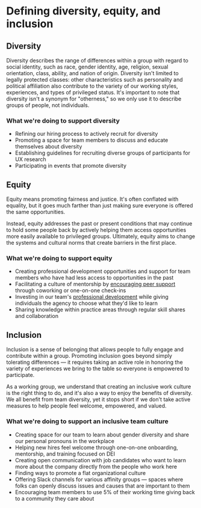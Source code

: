 # Defining diversity, equity, and inclusion

## Diversity

Diversity describes the range of differences within a group with regard to social identity, such as race, gender identity, age, religion, sexual orientation, class, ability, and nation of origin. Diversity isn't limited to legally protected classes: other characteristics such as personality and political affiliation also contribute to the variety of our working styles, experiences, and types of privileged status. It's important to note that diversity isn't a synonym for "otherness," so we only use it to describe groups of people, not individuals.

### What we're doing to support diversity

- Refining our hiring process to actively recruit for diversity
- Promoting a space for team members to discuss and educate themselves about diversity
- Establishing guidelines for recruiting diverse groups of participants for UX research
- Participating in events that promote diversity

## Equity

Equity means promoting fairness and justice. It's often conflated with equality, but it goes much farther than just making sure everyone is offered the same opportunities.

Instead, equity addresses the past or present conditions that may continue to hold some people back by actively helping them access opportunities more easily available to privileged groups. Ultimately, equity aims to change the systems and cultural norms that create barriers in the first place.

### What we're doing to support equity

- Creating professional development opportunities and support for team members who have had less access to opportunities in the past
- Facilitating a culture of mentorship by [encouraging peer support](http://handbook.bloom-works.com/en/latest/030-policies/prodev/#asking-a-mentor-coach-or-peer-to-help) through coworking or one-on-one check-ins
- Investing in our team's [professional development](http://handbook.cloom-works.com/en/latest/030-policies/prodev/#prodev-faqs) while giving individuals the agency to choose what they'd like to learn
- Sharing knowledge within practice areas through regular skill shares and collaboration

## Inclusion

Inclusion is a sense of belonging that allows people to fully engage and contribute within a group. Promoting inclusion goes beyond simply tolerating differences — it requires taking an active role in honoring the variety of experiences we bring to the table so everyone is empowered to participate.

As a working group, we understand that creating an inclusive work culture is the right thing to do, and it's also a way to enjoy the benefits of diversity. We all benefit from team diversity, yet it stops short if we don't take active measures to help people feel welcome, empowered, and valued.

### What we're doing to support an inclusive team culture

- Creating space for our team to learn about gender diversity and share our personal pronouns in the workplace
- Helping new hires feel welcome through one-on-one onboarding, mentorship, and training focused on DEI
- Creating open communication with job candidates who want to learn more about the company directly from the people who work here
- Finding ways to promote a flat organizational culture
- Offering Slack channels for various affinity groups — spaces where folks can openly discuss issues and causes that are important to them
- Encouraging team members to use 5% of their working time giving back to a community they care about
